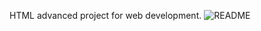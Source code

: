 HTML advanced project for web development.
![README](https://www.google.com/url?sa=i&url=https%3A%2F%2Fwww.simplilearn.com%2Ftutorials%2Fdevops-tutorial%2Fdevops-tools&psig=AOvVaw0AwDrT4MiXlYE-hnwjcb8v&ust=1695374096806000&source=images&cd=vfe&opi=89978449&ved=0CBAQjRxqFwoTCPjk0PSuu4EDFQAAAAAdAAAAABAI)